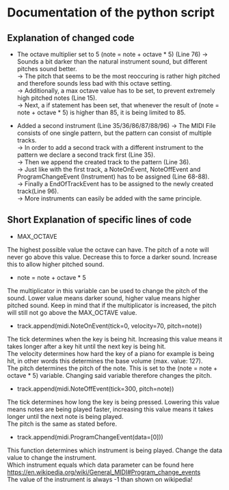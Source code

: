 # Documentation of the python script

## Explanation of changed code

* The octave multiplier set to 5 (note = note + octave * 5) (Line 76)
  -> Sounds a bit darker than the natural instrument sound, but different pitches sound better.  
  -> The pitch that seems to be the most reoccuring is rather high pitched and therefore sounds less bad with this octave setting.  
  -> Additionally, a max octave value has to be set, to prevent extremely high pitched notes (Line 15).  
  -> Next, a if statement has been set, that whenever the result of (note = note + octave * 5) is higher than 85, it is being limited to 85.  

* Added a second instrument (Line 35/36/86/87/88/96)
  -> The MIDI File consists of one single pattern, but the pattern can consist of multiple tracks.  
  -> In order to add a second track with a different instrument to the pattern we declare a second track first (Line 35).  
  -> Then we append the created track to the pattern (Line 36).  
  -> Just like with the first track, a NoteOnEvent, NoteOffEvent and ProgramChangeEvent (Instrument) has to be assigned (Line 68-88).  
  -> Finally a EndOfTrackEvent has to be assigned to the newly created track(Line 96).  
  -> More instruments can easily be added with the same principle.  

## Short Explanation of specific lines of code
  * MAX_OCTAVE  
  
The highest possible value the octave can have. The pitch of a note will never go above this value. Decrease this to force a darker sound. Increase this to allow higher pitched sound.  

  * note = note + octave * 5

The multiplicator in this variable can be used to change the pitch of the sound. Lower value     means darker sound, higher value means higher pitched sound. Keep in mind that if the multiplicator is increased, the pitch will still not go above the MAX_OCTAVE value.  

  * track.append(midi.NoteOnEvent(tick=0, velocity=70, pitch=note))  

The tick determines when the key is being hit. Increasing this value means it takes longer after a key hit until the next key is being hit.  
The velocity determines how hard the key of a piano for example is being hit, in other words this determines the base volume (max. value: 127).  
The pitch determines the pitch of the note. This is set to the (note = note + octave * 5) variable. Changing said variable therefore changes the pitch.  

  *  track.append(midi.NoteOffEvent(tick=300, pitch=note))  
  
The tick determines how long the key is being pressed. Lowering this value  means notes are being played faster, increasing this value means it takes longer until the next note is being played.  
The pitch is the same as stated before.  

  * track.append(midi.ProgramChangeEvent(data=[0]))  
  
This function determines which instrument is being played. Change the data value to change the instrument.  
Which instrument equals which data parameter can be found here https://en.wikipedia.org/wiki/General_MIDI#Program_change_events  
The value of the instrument is always -1 than shown on wikipedia!
